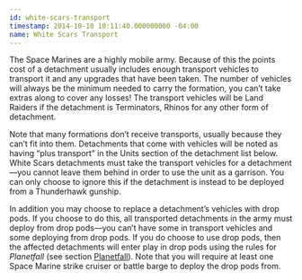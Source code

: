 ```yaml
---
id: white-scars-transport
timestamp: 2014-10-10 10:11:40.000000000 -04:00
name: White Scars Transport
---
```

<p>The Space Marines are a highly mobile army. Because of this the points cost of a detachment usually includes enough transport vehicles to transport it and any upgrades that have been taken. The number of vehicles will always be the minimum needed to carry the formation, you can&rsquo;t take extras along to cover any losses! The transport vehicles will be Land Raiders if the detachment is Terminators, Rhinos for any other form of detachment.</p>

<p>Note that many formations don&rsquo;t receive transports, usually because they can&rsquo;t fit into them. Detachments that come with vehicles will be noted as having <q>plus transport</q> in the Units section of the detachment list below. White Scars detachments must take the transport vehicles for a detachment&mdash;you cannot leave them behind in order to use the unit as a garrison. You can only choose to ignore this if the detachment is instead to be deployed from a Thunderhawk gunship.</p>

<p>In addition you may choose to replace a detachment&rsquo;s vehicles with drop pods. If you choose to do this, all transported detachments in the army must deploy from drop pods&mdash;you can&rsquo;t have some in transport vehicles and some deploying from drop pods. If you do choose to use drop pods, then the affected detachments will enter play in drop pods using the rules for <em>Planetfall</em> (see section <a href="../tournament-pack/#planetfall">Planetfall</a>). Note that you will require at least one Space Marine strike cruiser or battle barge to deploy the drop pods from.</p>